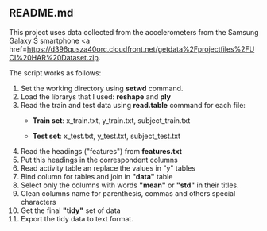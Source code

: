 ## README.md

This project uses data collected from the accelerometers from the Samsung Galaxy S smartphone <a href=https://d396qusza40orc.cloudfront.net/getdata%2Fprojectfiles%2FUCI%20HAR%20Dataset.zip</a>.

The script works as follows:
<ol>
<li>Set the working directory using <b>setwd</b> command.</li>
<li>Load the librarys that I used: <b>reshape</b> and <b>ply</b></li>
<li>Read the train and test data using <b>read.table</b> command for each file:

* <b>Train set</b>: x_train.txt, y_train.txt, subject_train.txt

* <b>Test set</b>: x_test.txt, y_test.txt, subject_test.txt
</li>

<li>Read the headings ("features") from <b>features.txt</b></li>
<li>Put this headings in the correspondent columns</li>
<li>Read activity table an replace the values in "y" tables</li>
<li>Bind column for tables and join in <b>"data"</b> table</li>
<li>Select only the columns with words <b>"mean"</b> or <b>"std"</b> in their titles.</li>
<li>Clean columns name for parenthesis, commas and others special characters</li>
<li>Get the final <b>"tidy"</b> set of data</li>
<li>Export the tidy data to text format.</li>
</ol>
